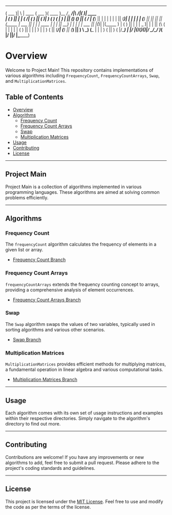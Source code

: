 

 _______  _        _______  _______  _______ __________________          _______  _______ 
(  ___  )| \      |  ____ \(  ___  )(  ____ )\__   __/\__   __/|\     /|(       )|  ____ \
| (   ) || |      | (    \/| (   ) || (    )|   ) (      ) (   | )   | || () () || (    \/
| (___) || |      | |      | |   | || (____)|   | |      | |   | (___) || || || || (_____ 
|  ___  || |      | | ____ | |   | ||     __)   | |      | |   |  ___  || |(_)| |(_____  )
| (   ) || |      | | \_  )| |   | || (\ (      | |      | |   | (   ) || |   | |      ) |
| )   ( || (____/\| (___) || (___) || ) \ \_____) (___   | |   | )   ( || )   ( |/\____) |
|/     \|(_______/(_______)(_______)|/   \__/\_______/   )_(   |/     \||/     \|\_______)
                                                                                          


# Overview

Welcome to Project Main! This repository contains implementations of various algorithms including `FrequencyCount`, `FrequencyCountArrays`, `Swap`, and `MultiplicationMatrices`.

## Table of Contents
- [Overview](#overview)
- [Algorithms](#algorithms)
  - [Frequency Count](#frequency-count)
  - [Frequency Count Arrays](#frequency-count-arrays)
  - [Swap](#swap)
  - [Multiplication Matrices](#multiplication-matrices)
- [Usage](#usage)
- [Contributing](#contributing)
- [License](#license)

---

## Project Main

Project Main is a collection of algorithms implemented in various programming languages. These algorithms are aimed at solving common problems efficiently.

---

## Algorithms

### Frequency Count
The `frequencyCount` algorithm calculates the frequency of elements in a given list or array. 
- [Frequency Count Branch](../../tree/FrequencyCount)

### Frequency Count Arrays
`frequencyCountArrays` extends the frequency counting concept to arrays, providing a comprehensive analysis of element occurrences.
- [Frequency Count Arrays Branch](../../tree/FrequencyCountArrays)

### Swap
The `Swap` algorithm swaps the values of two variables, typically used in sorting algorithms and various other scenarios.
- [Swap Branch](../../tree/Swap)

### Multiplication Matrices
`MultiplicationMatrices` provides efficient methods for multiplying matrices, a fundamental operation in linear algebra and various computational tasks.
- [Multiplication Matrices Branch](../../tree/MultiplicationMatrices)

---

## Usage
Each algorithm comes with its own set of usage instructions and examples within their respective directories. Simply navigate to the algorithm's directory to find out more.

---

## Contributing
Contributions are welcome! If you have any improvements or new algorithms to add, feel free to submit a pull request. Please adhere to the project's coding standards and guidelines.

---

## License
This project is licensed under the [MIT License](LICENSE). Feel free to use and modify the code as per the terms of the license.

